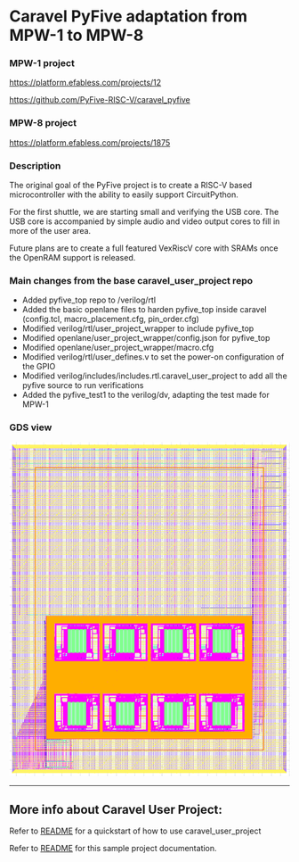 # Caravel PyFive adaptation from MPW-1 to MPW-8

### MPW-1 project
https://platform.efabless.com/projects/12

https://github.com/PyFive-RISC-V/caravel_pyfive

### MPW-8 project
https://platform.efabless.com/projects/1875

### Description

The original goal of the PyFive project is to create a RISC-V based microcontroller with the ability to easily support CircuitPython.

For the first shuttle, we are starting small and verifying the USB core. The USB core is accompanied by simple audio and video output cores to fill in more of the user area.

Future plans are to create a full featured VexRiscV core with SRAMs once the OpenRAM support is released.

### Main changes from the base caravel_user_project repo
- Added pyfive_top repo to /verilog/rtl
- Added the basic openlane files to harden pyfive_top inside caravel (config.tcl, macro_placement.cfg, pin_order.cfg)
- Modified verilog/rtl/user_project_wrapper to include pyfive_top
- Modified openlane/user_project_wrapper/config.json for pyfive_top
- Modified openlane/user_project_wrapper/macro.cfg
- Modified verilog/rtl/user_defines.v to set the power-on configuration of the GPIO
- Modified verilog/includes/includes.rtl.caravel_user_project to add all the pyfive source to run verifications
- Added the pyfive_test1 to the verilog/dv, adapting the test made for MPW-1


### GDS view
![](docs/gds_view.png)

---

## More info about Caravel User Project:

Refer to [README](docs/source/index.rst#section-quickstart) for a quickstart of how to use caravel_user_project

Refer to [README](docs/source/index.rst) for this sample project documentation. 

